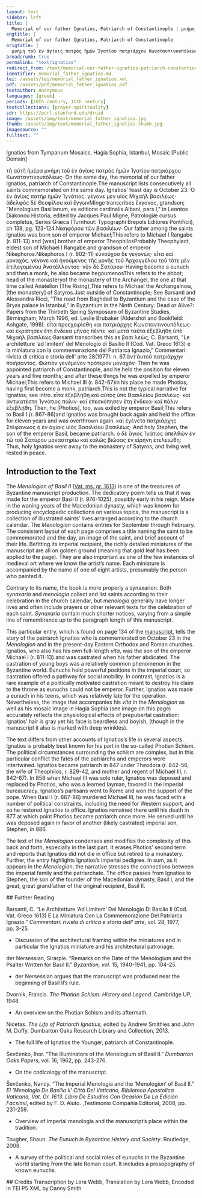 ```yaml
---
layout: text
sidebar: left
title: |
  Memorial of our father Ignatios, Patriarch of Constantinople | μνήμη τοῦ ἐν ἁγίοις πατρὸς ἡμῶν Ἰγατίου πατριάρχου Κωνσταντινουπόλεως
engtitle: |
  Memorial of our father Ignatios, Patriarch of Constantinople
origtitle: |
  μνήμη τοῦ ἐν ἁγίοις πατρὸς ἡμῶν Ἰγατίου πατριάρχου Κωνσταντινουπόλεως
breadcrumb: true
permalink: "text/ignatios"
redirect_from: /text/memorial-our-father-ignatios-patriarch-constantinople
identifier: memorial_father_ignatios.md
tei: /assets/tei/memorial_father_ignatios.xml
pdf: /assets/pdf/memorial_father_ignatios.pdf
textauthor: Anonymous
languages: [greek]
periods: [10th_century, 11th_century]
textcollections: [prayer-spirituality]
sdr: https://purl.stanford.edu/druid 
image: /assets/img/text/memorial_father_ignatios.jpg
thumb: /assets/img/text/memorial_father_ignatios-thumb.jpg
imagesource: ""
fulltext: ""
---
```

 Ignatios from Tympanum Mosaics, Hagia Sophia, Istanbul, Mosaic [Public Domain]

 τῆ αὐτῆ ἡμέρα μνήμη τοῦ ἐν ἁγίοις πατρὸς ἡμῶν Ἰγατίου πατριάρχου Κωνσταντινουπόλεως· On the same day, the memorial of our father Ignatios, patriarch of Constantinople.The manuscript lists consecutively all saints commemorated on the same day. Ignatios’ feast day is October 23. Ὁ ἐν ἀγίοις πατὴρ ἡμῶν Ἰγνάτιος. γέγονε μὲν υἱὸς Μιχαὴλ βασιλέως· ἀδελφὸς δὲ Θεοφίλου καὶ ἔγγωνMinge transcribes ἒκγονος, grandson; "Menologium Basilianum, ex editione cardinalis Albani, pars I," in Leontos Diakonou Historia, edited by Jacques Paul Migne, Patrologiæ cursus completus, Series Græca (Turnhout: Typographi Brepols Editores Pontificii), ch 138, pg. 123-124.Νικηφόρου τῶν βασιλέων· Our father among the saints Ignatios was born son of emperor Michael;This refers to Michael I Rangabe (r. 811-13) and [was] brother of emperor TheophilosProbably Theophylact, eldest son of Michael I Rangabe.and grandson of emperor Nikephoros.Nikephoros I (r. 802-11) εὐνοῦχοσ δὲ γεγονώς·  εἶτα καὶ μοναχός. γέγονε καὶ ἡγούμενος τῆς μονῆς τοῦ Ἀρχαγγέλου τοῦ τότε μὲν ἐπιλεγομένου Ἀνατέλλοντος· νῦν δὲ Σατύρου· Having become a eunuch and then a monk, he also became hegoumenosThis refers to the abbot; head of the monasteryof the monastery of the Archangel, the one at that time called Anatellon (The Rising),This refers to Michael the Archangelnow, [the monastery] of Satyros.Just outside of Constantinople; See Barsanti and Alessandra Ricci, "The road from Baghdad to Byzantium and the case of the Bryas palace in Istanbul," in Byzantium in the Ninth Century: Dead or Alive?: Papers from the Thirtieth Spring Symposium of Byzantine Studies, Birmingham, March 1996, ed. Leslie Brubaker (Aldershot and Bookfield: Ashgate, 1998). εἶτα προεχειρίσθη και πατριάρχης Κωνσταντινουπόλεως· καὶ ἐκράτησεν ἔτη ἔνδεκα μῆνας πέντε· καὶ μετὰ ταῦτα ἐξεβλήθη ὑπὸ Μιχαὴλ βασιλέως·Barsanti transcribes this as βασι λεώς; C. Barsanti, "Le architetture ‘ad limitem’ del Menologio di Basilio II (Cod. Vat. Greco 1613) e la miniatura con la commemorazione del Patriarca Ignazio," Commentari: rivista di critica e storia dell' arte 28(1977): n. 67.ἀντ᾽ἀυτοῦ πατριάρχην ποιήσαντος. Φώτιον γενόμενον πρότερον μοναχόν· Then he was appointed patriarch of Constantinople, and he held the position for eleven years and five months; and after these things he was expelled by emperor Michael;This refers to Michael III (r. 842-67)in his place he made Photios, having first become a monk, patriarch.This is not the typical narrative for Ignatios; see intro. εἶτα ἐξεβλήθη καὶ αὐτὸς ὑπὸ Βασιλείου βασιλέως· καὶ ἀντικατέστη Ἰγνάτιος πάλιν· καὶ ἐπεσκόπησεν ἔτη ἔνδεκα· καὶ πάλιν ἐξεβλήθη. Then, he [Photios], too, was exiled by emperor Basil;This refers to Basil I (r. 867-86)and Ignatios was brought back again and held the office for eleven years and was overthrown again. καὶ ἐγένετο πατριάρχης Στέφανωος ὁ ἐν ἁγίοις υἱὸς Βασιλείου βασιλέως· And holy Stephen, the son of the emperor Basil, became patriarch. ὁ δὲ ἅγιος Ἰγάτιος ἀπελθὼν ἐν τῶ τοῦ Σατύρου μοναστηρίω καὶ καλῶς βιώσας ἐν εἰρήνη ἐτελειώθη: Thus, holy Ignatios went away to the monastery of Satyros, and living well, rested in peace. 
 
## Introduction to the Text 
<p>The <i>Menologion of Basil II </i>(<a href="https://digi.vatlib.it/view/MSS_Vat.gr.1613">Vat. ms. gr. 1613</a>) is one of the treasures of Byzantine manuscript production. The dedicatory poem tells us that it was made for the emperor Basil II (r. 976-1025), possibly early in his reign. Made in the waning years of the Macedonian dynasty, which was known for producing encyclopedic collections on various topics, the manuscript is a collection of illustrated saints’ lives arranged according to the church calendar. The <i>Menologion </i>contains entries for September through February. The consistent layout of each page comprises a title naming the saint to be commemorated and the day, an image of the saint, and brief account of their life. Befitting its imperial recipient, the richly detailed miniatures of the manuscript are all on golden ground (meaning that gold leaf has been applied to the page). They are also important as one of the few instances of medieval art where we know the artist’s name. Each miniature is accompanied by the name of one of eight artists, presumably the person who painted it.</p> <p>Contrary to its name, the book is more properly a synaxarion. Both <i>synaxaria</i> and <i>menologia</i> collect and list saints according to their celebration in the church calendar, but <i>menologia </i>generally have longer lives and often include prayers or other relevant texts for the celebration of each saint. <i>Synaxaria</i> contain much shorter notices, varying from a simple line of remembrance up to the paragraph length of this manuscript.</p> <p>This particular entry, which is found on page 134 of the <a href="https://digi.vatlib.it/view/MSS_Vat.gr.1613">manuscript</a>, tells the story of the patriarch Ignatios who is commemorated on October 23 in the <i>Menologion</i> and in the present-day Eastern Orthodox and Roman churches. Ignatios, who also has his own full-length <i>vita</i>, was the son of the emperor Michael I (r. 811-13) and was castrated when his father abdicated. The castration of young boys was a relatively common phenomenon in the Byzantine world. Eunuchs held powerful positions in the imperial court, so castration offered a pathway for social mobility. In contrast, Ignatios is a rare example of a politically motivated castration meant to destroy his claim to the throne as eunuchs could not be emperor. Further, Ignatios was made a eunuch in his teens, which was relatively late for the operation. Nevertheless, the image that accompanies his <i>vita</i> in the <i>Menologion </i>as well as his mosaic image in Hagia Sophia (see image on this page) accurately reflects the physiological effects of prepubertal castration: Ignatios’ hair is gray yet his face is beardless and boyish, (though in the manuscript it also is marked with deep wrinkles).</p> <p>The text differs from other accounts of Ignatios’s life in several aspects. Ignatios is probably best known for his part in the so-called Photian Schism. The political circumstances surrounding the schism are complex, but in this particular conflict the fates of the patriarchs and emperors were intertwined. Ignatios became patriarch in 847 under Theodora (r. 842–56, the wife of Theophilos, r. 829-42, and mother and regent of Michael III, r. 842-67). In 858 when Michael III was sole ruler, Ignatios was deposed and replaced by Photios, who was a learned layman, favored in the imperial bureaucracy. Ignatios’s partisans went to Rome and won the support of the pope. When Basil I (r. 867-86) murdered Michael III, he was faced with a number of political constraints, including the need for Western support, and so he restored Ignatios to office. Ignatios remained there until his death in 877 at which point Photios became patriarch once more. He served until he was deposed again in favor of another (likely castrated) imperial son, Stephen, in 886.</p> <p>The text of the <i>Menologion</i> condenses and modifies the complexity of this back and forth, especially in the last part. It erases Photios’ second term and reports that Ignatios did not die in office but retired to a monastery. Further, the entry highlights Ignatios’s imperial pedigree. In sum, as it appears in the <i>Menologion</i>, the narrative stresses the connections between the imperial family and the patriarchate. The office passes from Ignatios to Stephen, the son of the founder of the Macedonian dynasty, Basil I, and the great, great grandfather of the original recipient, Basil II.</p>
## Further Reading 
<p>Barsanti, C. “Le Architetture ‘Ad Limitem’ Del Menologio Di Basilio Ii (Cod. Vat. Greco 1613) E La Miniatura Con La Commemorazione Del Patriarca Ignazio.” <i>Commentari: rivista di critica e storia dell' arte</i>, vol. 28, 1977, pp. 3-25.</p> <ul> <li>Discussion of the architectural framing within the miniatures and in particular the Ignatios miniature and his architectural patronage.</li> </ul> <p>der Nersessian, Sirarpie. “Remarks on the Date of the Menologium and the Psalter Written for Basil II.” <i>Byzantion, vol. </i>15, 1940-1941, pp. 104-25.</p> <ul> <li>der Nersessian argues that the manuscript was produced near the beginning of Basil II’s rule.</li> </ul> <p>Dvornik, Francis. <i>The Photian Schism: History and Legend</i>. Cambridge UP, 1948.</p> <ul> <li>An overview on the Photian Schism and its aftermath.</li> </ul> <p>Nicetas. <i>The Life of Patriarch Ignatius, e</i>dited by Andrew Smithies and John M. Duffy. Dumbarton Oaks Research Library and Collection, 2013.</p> <ul> <li>The full life of Ignatios the Younger, patriarch of Constantinople.</li> </ul> <p>Ševčenko, Ihor. “The Illuminators of the Menologium of Basil II.” <i>Dumbarton Oaks Papers</i>, vol. 16, 1962, pp. 243-276.</p> <ul> <li>On the codicology of the manuscript.</li> </ul> <p>Ševčenko, Nancy. “The Imperial Menologia and the ‘Menologion’ of Basil II.” <i>El ‘Menologio De Basilio Ii’ Città Del Vaticano, Biblioteca Apostolica Vaticana, Vat. Gr. 1613. Libro De Estudios Con Ocasión De La Edición Facsímil</i>, edited by F. D. Aiuto. ,Testimonio Compañía Editorial, 2008, pp. 231-259.</p> <ul> <li>Overview of imperial menologia and the manuscript’s place within the tradition.</li> </ul> <p>Tougher, Shaun. <i>The Eunuch in Byzantine History and Society</i>. Routledge, 2008.</p> <ul> <li>A survey of the political and social roles of eunuchs in the Byzantine world starting from the late Roman court. It includes a prosopography of known eunuchs.</li> </ul>
## Credits
Transcription by Lora Webb, Translation by Lora Webb, Encoded in TEI P5 XML by Danny Smith
